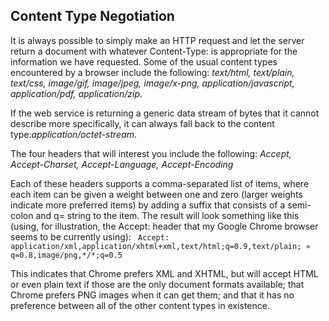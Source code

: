 ## Content Type Negotiation

It is always possible to simply make an HTTP request and let the server return a document with whatever
Content-Type: is appropriate for the information we have requested. Some of the usual content types
encountered by a browser include the following:
*text/html,
text/plain,
text/css,
image/gif,
image/jpeg,
image/x-png,
application/javascript,
application/pdf,
application/zip*.

If the web service is returning a generic data stream of bytes that it cannot describe more
specifically, it can always fall back to the content type:*application/octet-stream*.

The four headers that will interest you include the following:
*Accept,
Accept-Charset,
Accept-Language,
Accept-Encoding*

Each of these headers supports a comma-separated list of items, where each item can be given a
weight between one and zero (larger weights indicate more preferred items) by adding a suffix that
consists of a semi-colon and q= string to the item. The result will look something like this (using, for
illustration, the Accept: header that my Google Chrome browser seems to be currently using):
`
Accept: application/xml,application/xhtml+xml,text/html;q=0.9,text/plain;
» q=0.8,image/png,*/*;q=0.5`

This indicates that Chrome prefers XML and XHTML, but will accept HTML or even plain text if
those are the only document formats available; that Chrome prefers PNG images when it can get them;
and that it has no preference between all of the other content types in existence.

